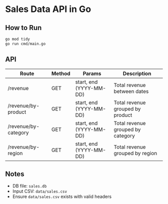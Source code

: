 # Sales Data API in Go

## How to Run
```bash
go mod tidy
go run cmd/main.go
```

## API
| Route | Method | Params | Description |
|-------|--------|--------|-------------|
| /revenue | GET | start, end (YYYY-MM-DD) | Total revenue between dates |
| /revenue/by-product | GET | start, end (YYYY-MM-DD) | Total revenue grouped by product |
| /revenue/by-category | GET | start, end (YYYY-MM-DD) | Total revenue grouped by category |
| /revenue/by-region | GET | start, end (YYYY-MM-DD) | Total revenue grouped by region |


## Notes
- DB file: `sales.db`
- Input CSV: `data/sales.csv`
- Ensure `data/sales.csv` exists with valid headers
